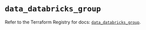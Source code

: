 # `data_databricks_group`

Refer to the Terraform Registry for docs: [`data_databricks_group`](https://registry.terraform.io/providers/databricks/databricks/1.62.1/docs/data-sources/group).
